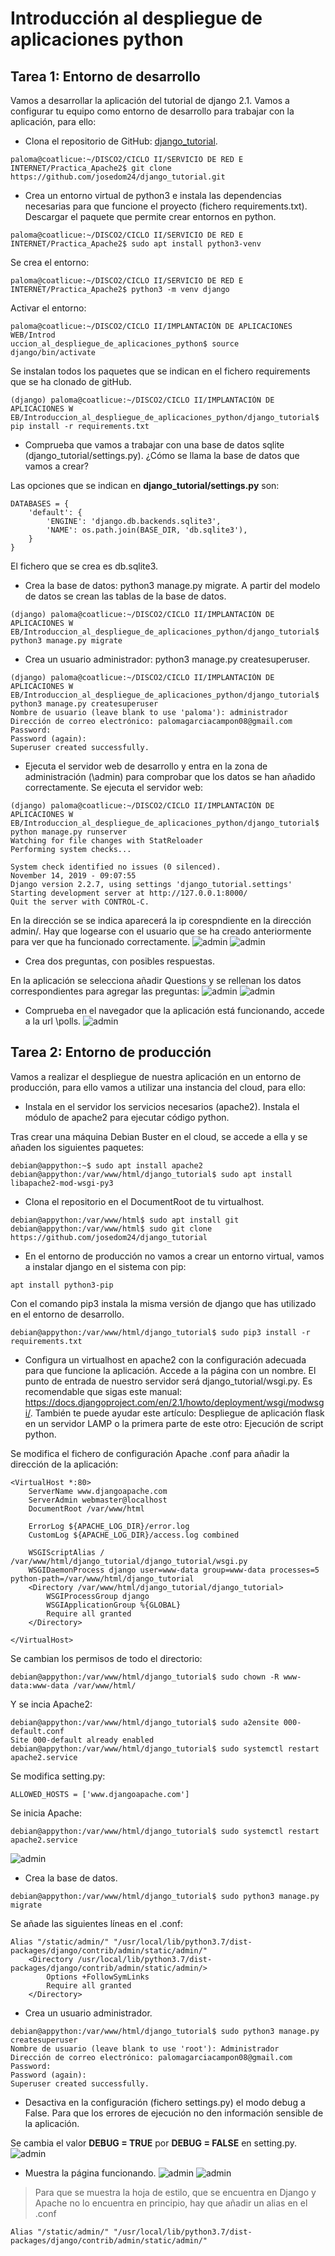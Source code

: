 # Introducción al despliegue de aplicaciones python
## Tarea 1: Entorno de desarrollo
Vamos a desarrollar la aplicación del tutorial de django 2.1. Vamos a configurar tu equipo como entorno de desarrollo para trabajar con la aplicación, para ello:

- Clona el repositorio de GitHub: [django_tutorial](https://github.com/josedom24/django_tutorial).
~~~
paloma@coatlicue:~/DISCO2/CICLO II/SERVICIO DE RED E INTERNET/Practica_Apache2$ git clone https://github.com/josedom24/django_tutorial.git
~~~


- Crea un entorno virtual de python3 e instala las dependencias necesarias para que funcione el proyecto (fichero requirements.txt).
Descargar el paquete que permite crear entornos en python.
~~~
paloma@coatlicue:~/DISCO2/CICLO II/SERVICIO DE RED E INTERNET/Practica_Apache2$ sudo apt install python3-venv
~~~

Se crea el entorno:
~~~
paloma@coatlicue:~/DISCO2/CICLO II/SERVICIO DE RED E INTERNET/Practica_Apache2$ python3 -m venv django
~~~

Activar el entorno:
~~~
paloma@coatlicue:~/DISCO2/CICLO II/IMPLANTACIÓN DE APLICACIONES WEB/Introd
uccion_al_despliegue_de_aplicaciones_python$ source django/bin/activate
~~~

Se instalan todos los paquetes que se indican en el fichero requirements que se ha clonado de gitHub. 
~~~
(django) paloma@coatlicue:~/DISCO2/CICLO II/IMPLANTACIÓN DE APLICACIONES W
EB/Introduccion_al_despliegue_de_aplicaciones_python/django_tutorial$ pip install -r requirements.txt
~~~


- Comprueba que vamos a trabajar con una base de datos sqlite (django_tutorial/settings.py). ¿Cómo se llama la base de datos que vamos a crear?

Las opciones que se indican en **django_tutorial/settings.py** son:
~~~ 
DATABASES = {
    'default': {
        'ENGINE': 'django.db.backends.sqlite3',
        'NAME': os.path.join(BASE_DIR, 'db.sqlite3'),
    }
}
~~~

El fichero que se crea es db.sqlite3.


- Crea la base de datos: python3 manage.py migrate. A partir del modelo de datos se crean las tablas de la base de datos.
~~~
(django) paloma@coatlicue:~/DISCO2/CICLO II/IMPLANTACIÓN DE APLICACIONES W
EB/Introduccion_al_despliegue_de_aplicaciones_python/django_tutorial$ python3 manage.py migrate
~~~


- Crea un usuario administrador: python3 manage.py createsuperuser.
~~~
(django) paloma@coatlicue:~/DISCO2/CICLO II/IMPLANTACIÓN DE APLICACIONES W
EB/Introduccion_al_despliegue_de_aplicaciones_python/django_tutorial$ python3 manage.py createsuperuser
Nombre de usuario (leave blank to use 'paloma'): administrador
Dirección de correo electrónico: palomagarciacampon08@gmail.com
Password: 
Password (again): 
Superuser created successfully.
~~~


- Ejecuta el servidor web de desarrollo y entra en la zona de administración (\admin) para comprobar que los datos se han añadido correctamente.
Se ejecuta el servidor web:
~~~
(django) paloma@coatlicue:~/DISCO2/CICLO II/IMPLANTACIÓN DE APLICACIONES W
EB/Introduccion_al_despliegue_de_aplicaciones_python/django_tutorial$ python manage.py runserver
Watching for file changes with StatReloader
Performing system checks...

System check identified no issues (0 silenced).
November 14, 2019 - 09:07:55
Django version 2.2.7, using settings 'django_tutorial.settings'
Starting development server at http://127.0.0.1:8000/
Quit the server with CONTROL-C.
~~~

En la dirección se se indica aparecerá la ip corespndiente en la dirección admin/. Hay que logearse con el usuario que se ha creado anteriormente para ver que ha funcionado correctamente.
![admin](aimg.png)
![admin](bimg.png)


- Crea dos preguntas, con posibles respuestas.

En la aplicación se selecciona añadir Questions y se rellenan los datos correspondientes para agregar las preguntas:
![admin](cimg.png)
![admin](dimg.png)


- Comprueba en el navegador que la aplicación está funcionando, accede a la url \polls.
![admin](eimg.png)



## Tarea 2: Entorno de producción

Vamos a realizar el despliegue de nuestra aplicación en un entorno de producción, para ello vamos a utilizar una instancia del cloud, para ello:

- Instala en el servidor los servicios necesarios (apache2). Instala el módulo de apache2 para ejecutar código python.

Tras crear una máquina Debian Buster en el cloud, se accede a ella y se añaden los siguientes paquetes:
~~~
debian@appython:~$ sudo apt install apache2
debian@appython:/var/www/html/django_tutorial$ sudo apt install libapache2-mod-wsgi-py3
~~~


- Clona el repositorio en el DocumentRoot de tu virtualhost.
~~~
debian@appython:/var/www/html$ sudo apt install git
debian@appython:/var/www/html$ sudo git clone https://github.com/josedom24/django_tutorial
~~~


- En el entorno de producción no vamos a crear un entorno virtual, vamos a instalar django en el sistema con pip:
~~~
apt install python3-pip
~~~

Con el comando pip3 instala la misma versión de django que has utilizado en el entorno de desarrollo.
~~~
debian@appython:/var/www/html/django_tutorial$ sudo pip3 install -r requirements.txt
~~~


- Configura un virtualhost en apache2 con la configuración adecuada para que funcione la aplicación. Accede a la página con un nombre. El punto de entrada de nuestro servidor será django_tutorial/wsgi.py. Es recomendable que sigas este manual: https://docs.djangoproject.com/en/2.1/howto/deployment/wsgi/modwsgi/. También te puede ayudar este artículo: Despliegue de aplicación flask en un servidor LAMP o la primera parte de este otro: Ejecución de script python.

Se modifica el fichero de configuración Apache .conf para añadir la dirección de la aplicación:
~~~
<VirtualHost *:80>
	ServerName www.djangoapache.com
	ServerAdmin webmaster@localhost
	DocumentRoot /var/www/html
	
	ErrorLog ${APACHE_LOG_DIR}/error.log
	CustomLog ${APACHE_LOG_DIR}/access.log combined

	WSGIScriptAlias / /var/www/html/django_tutorial/django_tutorial/wsgi.py
	WSGIDaemonProcess django user=www-data group=www-data processes=5 python-path=/var/www/html/django_tutorial
	<Directory /var/www/html/django_tutorial/django_tutorial>
		WSGIProcessGroup django
		WSGIApplicationGroup %{GLOBAL}
		Require all granted
	</Directory>

</VirtualHost>

~~~

Se cambian los permisos de todo el directorio:
~~~
debian@appython:/var/www/html/django_tutorial$ sudo chown -R www-data:www-data /var/www/html/
~~~

Y se incia Apache2:
~~~
debian@appython:/var/www/html/django_tutorial$ sudo a2ensite 000-default.conf 
Site 000-default already enabled
debian@appython:/var/www/html/django_tutorial$ sudo systemctl restart apache2.service 
~~~

Se modifica setting.py:
~~~
ALLOWED_HOSTS = ['www.djangoapache.com']
~~~

Se inicia Apache:
~~~
debian@appython:/var/www/html/django_tutorial$ sudo systemctl restart apache2.service 
~~~
![admin](fimg.png)


- Crea la base de datos.
~~~
debian@appython:/var/www/html/django_tutorial$ sudo python3 manage.py migrate
~~~

Se añade las siguientes líneas en el .conf:
~~~
Alias "/static/admin/" "/usr/local/lib/python3.7/dist-packages/django/contrib/admin/static/admin/"
	<Directory /usr/local/lib/python3.7/dist-packages/django/contrib/admin/static/admin/>
		Options +FollowSymLinks
		Require all granted
	</Directory>
~~~

- Crea un usuario administrador.
~~~
debian@appython:/var/www/html/django_tutorial$ sudo python3 manage.py createsuperuser
Nombre de usuario (leave blank to use 'root'): Administrador
Dirección de correo electrónico: palomagarciacampon08@gmail.com	
Password: 
Password (again): 
Superuser created successfully.
~~~


- Desactiva en la configuración (fichero settings.py) el modo debug a False. Para que los errores de ejecución no den información sensible de la aplicación.

Se cambia el valor **DEBUG = TRUE** por **DEBUG = FALSE** en setting.py.
![admin](iimg.png)

- Muestra la página funcionando.
![admin](gimg.png)
![admin](himg.png)


> Para que se muestra la hoja de estilo, que se encuentra en Django y Apache no lo encuentra en principio, hay que añadir un alias en el .conf
~~~
Alias "/static/admin/" "/usr/local/lib/python3.7/dist-packages/django/contrib/admin/static/admin/"
~~~
